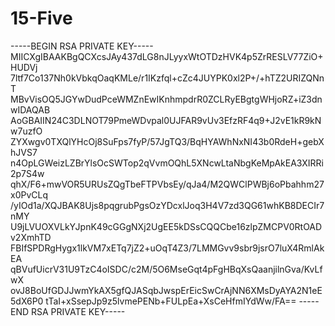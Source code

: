 # 15-Five
-----BEGIN RSA PRIVATE KEY-----
MIICXgIBAAKBgQCXcsJAy437dLG8nJLyyxWtOTDzHVK4p5ZrRESLV77ZiO+HUDVj
7ltf7Co137Nh0kVbkqOaqKMLe/r1IKzfql+cZc4JUYPK0xl2P+/+hTZ2URIZQNnT
MBvVisOQ5JGYwDudPceWMZnEwIKnhmpdrR0ZCLRyEBgtgWHjoRZ+iZ3dnwIDAQAB
AoGBAIIN24C3DLNOT79PmeWDvpal0UJFAR9vUv3EfzRF4q9+J2vE1kR9kNw7uzfO
ZYXwgv0TXQlYHcOj8SuFps7fyP/57JgTQ3/BqHYAWhNxNI43b0RdeH+gebXhJVS7
n4OpLGWeizLZBrYlsOcSWTop2qVvmOQhL5XNcwLtaNbgKeMpAkEA3XIRRi2p7S4w
qhX/F6+mwVOR5URUsZQgTbeFTPVbsEy/qJa4/M2QWClPWBj6oPbahhm27x0PvCLq
/yIOd1a/XQJBAK8Ujs8pqgrubPgsOzYDcxlJoq3H4V7zd3QG61whKB8DECIr7nMY
U9jLVUOXVLkYJpnK49cGGgNXj2UgEE5kDSsCQQCbe16zlpZMCPV0RtOADv2XmhTD
FBIfSPDRgHygx1lkVM7xETq7jZ2+uOqT4Z3/7LMMGvv9sbr9jsrO7luX4RmlAkEA
qBVufUicrV31U9TzC4oISDC/c2M/5O6MseGqt4pFgHBqXsQaanjilnGva/KvLfwX
ovJ8BoUfGDJJwmYkAX5gfQJASqbJwspErEicSwCrAjNN6XMsDyAYA2N1eE5dX6P0
tTaI+xSsepJp9z5lvmePENb+FULpEa+XsCeHfmIYdWw/FA==
-----END RSA PRIVATE KEY-----
